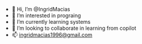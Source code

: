 - 👋 Hi, I’m @IngridMacias
- 👀 I’m interested in prograing
- 🌱 I’m currently learning systems
- 💞️ I’m looking to collaborate in learning from copilot
- 📫 ingridmacias1996@gmail.com

<!---
IngridMacias/IngridMacias is a ✨ special ✨ repository because its `README.md` (this file) appears on your GitHub profile.
You can click the Preview link to take a look at your changes.
--->

